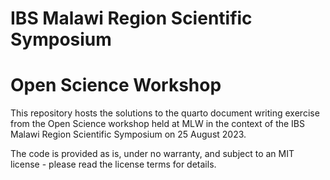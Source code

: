 # IBS Malawi Region Scientific Symposium
# Open Science Workshop

This repository hosts the solutions to the quarto document writing exercise from the Open Science workshop held at MLW in the context of the IBS Malawi Region Scientific Symposium on 25 August 2023.

The code is provided as is, under no warranty, and subject to an MIT license - please read the license terms for details.
